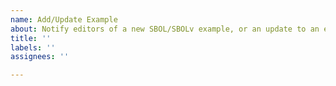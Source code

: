 ```yaml
---
name: Add/Update Example
about: Notify editors of a new SBOL/SBOLv example, or an update to an example already listed on the website.
title: ''
labels: ''
assignees: ''

---
```


